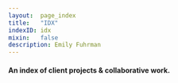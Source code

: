```yaml
---
layout:  page_index
title:   "IDX"
indexID: idx
mixin:   false
description: Emily Fuhrman
---
```


#### An index of client projects & collaborative work. 